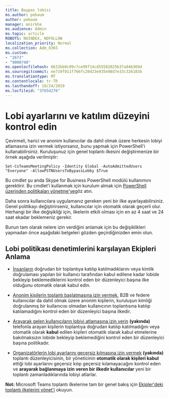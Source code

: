 ```yaml
---
title: Baypas lobisi
ms.author: pebaum
author: pebaum
manager: mnirkhe
ms.audience: Admin
ms.topic: article
ROBOTS: NOINDEX, NOFOLLOW
localization_priority: Normal
ms.collection: Adm_O365
ms.custom:
- "2673"
- "9000740"
ms.openlocfilehash: 6632bb0c09c7ce99f14cd55582025b37a846369d
ms.sourcegitcommit: ee719f011f766fc20d23e935e98d7e33c326183b
ms.translationtype: MT
ms.contentlocale: tr-TR
ms.lasthandoff: 10/24/2019
ms.locfileid: "37654276"
---
```

# <a name="control-lobby-settings-and-level-of-participation"></a>Lobi ayarlarını ve katılım düzeyini kontrol edin

Çevirmeli, harici ve anonim kullanıcılar da dahil olmak üzere herkesin lobiyi atlamasına izin vermek istiyorsanız, bunu yapmak için PowerShell'i kullanabilirsiniz. Kuruluşunuz için genel toplantı ilkesini değiştirmenize bir örnek aşağıda verilmiştir:

`Set-CsTeamsMeetingPolicy -Identity Global -AutoAdmittedUsers "Everyone" -AllowPSTNUsersToBypassLobby $True`

Bu cmdlet şu anda Skype for Business PowerShell modülü kullanımını gerektirir. Bu cmdlet'i kullanmak için kurulum almak için [PowerShell üzerinden politikaları yönetme'ye](https://docs.microsoft.com/en-us/microsoftteams/teams-powershell-overview#managing-policies-via-powershell)göz atın.

Daha sonra kullanıcılara uygulamanız gereken yeni bir ilke ayarlayabilirsiniz. Genel politikayı değiştirirseniz, kullanıcılar için otomatik olarak geçerli olur. Herhangi bir ilke değişikliği için, ilkelerin etkili olması için en az 4 saat ve 24 saat ekadar beklemeniz gerekir.

Bunun tam olarak nelere izin verdiğini anlamak için bu değişiklikleri yapmadan önce aşağıdaki belgeleri gözden geçirdiğinizden emin olun.

## <a name="understanding-teams-meeting-lobby-policy-controls"></a>Lobi politikası denetimlerini karşılayan Ekipleri Anlama

- [İnsanların](https://docs.microsoft.com/microsoftteams/meeting-policies-in-teams#automatically-admit-people) doğrudan bir toplantıya katılıp katılmadıklarını veya kimlik doğrulaması yapılan bir kullanıcı tarafından kabul edilene kadar lobide bekleyip beklemediklerini kontrol eden bir düzenleyici başına ilke olduğunu otomatik olarak kabul edin.

- [Anonim kişilerin toplantı başlatmasına izin vermek,](https://docs.microsoft.com/microsoftteams/meeting-policies-in-teams#allow-anonymous-people-to-start-a-meeting) B2B ve federe kullanıcılar da dahil olmak üzere anonim kişilerin, kuruluşun kimliği doğrulanmış bir kullanıcısı olmadan kullanıcının toplantısına katılıp katılamadığını kontrol eden bir düzenleyici başına ilkedir.

- [Arayarak gelen kullanıcıların lobiyi atlamasına izin verin](https://docs.microsoft.com/en-us/microsoftteams/meeting-policies-in-teams#allow-dial-in-users-to-bypass-the-lobby-coming-soon) **(yakında)** telefonla arayan kişilerin toplantıya doğrudan katılıp katılmadığını veya otomatik olarak **kabul** edilen kişileri otomatik olarak kabul etmelerine bakılmaksızın lobide bekleyip beklemediğini kontrol eden bir düzenleyici başına politikadır.

- [Organizatörlerin lobi ayarlarını geçersiz kılmasına izin vermek](https://docs.microsoft.com/microsoftteams/meeting-policies-in-teams#allow-organizers-to-override-lobby-settings-coming-soon) **(yakında)** toplantı düzenleyicisinin, bir yöneticinin **otomatik olarak kişileri kabul** ettiği lobi ayarlarını geçersiz kılıp geçersiz kılamayacağını kontrol eden ve **arayarak bağlanmaya izin veren bir ilkedir kullanıcılar** yeni bir toplantı zamanladıklarında lobiyi atlarlar.

**Not:** Microsoft Teams toplantı ilkelerine tam bir genel bakış için [Ekipler'deki toplantı ilkelerini yönet'i](https://docs.microsoft.com/en-us/microsoftteams/meeting-policies-in-teams) okuyun.
